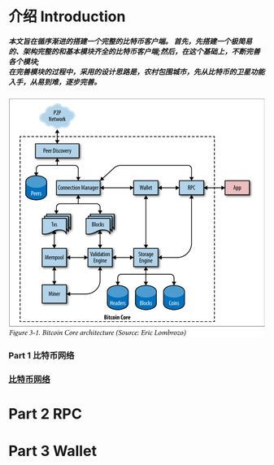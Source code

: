 
<p align="center"> <h1> 介绍 Introduction</h1>

  <h5>本文旨在循序渐进的搭建一个完整的比特币客户端。 首先，先搭建一个极简易的、架构完整的和基本模块齐全的比特币客户端;然后，在这个基础上，不断完善各个模块;
  <br/>
  在完善模块的过程中，采用的设计思路是，农村包围城市，先从比特币的卫星功能入手，从易到难，逐步完善。</h5>

<img src="https://github.com/iblockchains/bitcoin/blob/master/img/002-Bitcoin%20Core%20architecture.png" alt="比特币架构图">

<h3> Part 1 比特币网络 <h3>
  
  <a href="https://github.com/iblockchains/bitcoin/blob/master/doc/part-1-bitcoin%20network.md">比特币网络</a>


# Part 2 RPC

# Part 3 Wallet